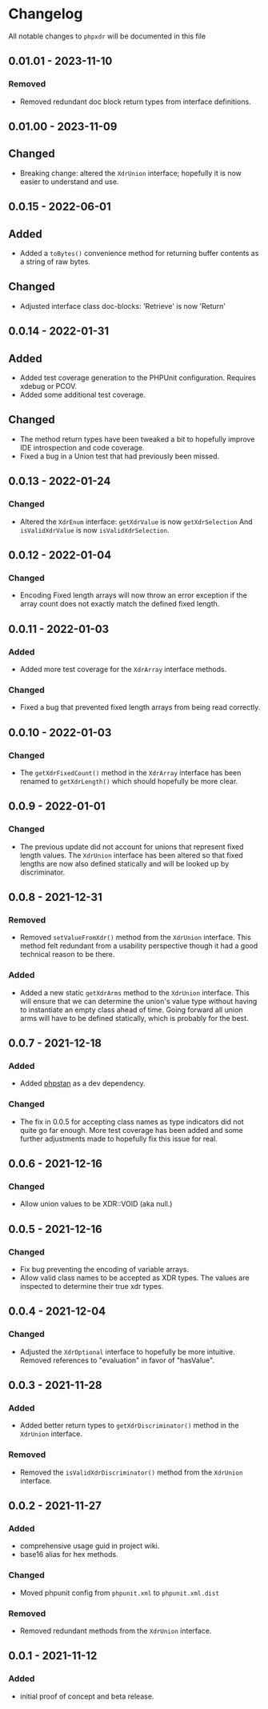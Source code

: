# Changelog

All notable changes to `phpxdr` will be documented in this file

## 0.01.01 - 2023-11-10

### Removed

- Removed redundant doc block return types from interface definitions.

## 0.01.00 - 2023-11-09

## Changed

- Breaking change: altered the `XdrUnion` interface; hopefully it is now easier to understand and use.

## 0.0.15 - 2022-06-01

## Added

- Added a `toBytes()` convenience method for returning buffer contents as a string of raw bytes.

## Changed

- Adjusted interface class doc-blocks: 'Retrieve' is now 'Return'

## 0.0.14 - 2022-01-31

## Added

- Added test coverage generation to the PHPUnit configuration.  Requires xdebug or PCOV.
- Added some additional test coverage.

## Changed

- The method return types have been tweaked a bit to hopefully improve IDE introspection and code coverage.
- Fixed a bug in a Union test that had previously been missed.


## 0.0.13 - 2022-01-24

### Changed

- Altered the `XdrEnum` interface: `getXdrValue` is now `getXdrSelection` And `isValidXdrValue` is now `isValidXdrSelection`.

## 0.0.12 - 2022-01-04

### Changed

- Encoding Fixed length arrays will now throw an error exception if the array count does not exactly match the defined fixed length.

## 0.0.11 - 2022-01-03

### Added

- Added more test coverage for the `XdrArray` interface methods.

### Changed

- Fixed a bug that prevented fixed length arrays from being read correctly.

## 0.0.10 - 2022-01-03

### Changed

- The `getXdrFixedCount()` method in the `XdrArray` interface has been renamed to `getXdrLength()` which should hopefully be more clear.

## 0.0.9 - 2022-01-01

### Changed

- The previous update did not account for unions that represent fixed length values.  The `XdrUnion` interface has been altered so that fixed lengths are now also defined statically and will be looked up by discriminator.

## 0.0.8 - 2021-12-31

### Removed

- Removed `setValueFromXdr()` method from the `XdrUnion` interface. This method felt redundant from a usability perspective though it had a good technical reason to be there.

### Added

- Added a new static `getXdrArms` method to the `XdrUnion` interface. This will ensure that we can determine the union's value type without having to instantiate an empty class ahead of time. Going forward all union arms will have to be defined statically, which is probably for the best.

## 0.0.7 - 2021-12-18

### Added

- Added [phpstan](https://phpstan.org/) as a dev dependency.

### Changed

- The fix in 0.0.5 for accepting class names as type indicators did not quite go far enough. More test coverage has been added and some further adjustments made to hopefully fix this issue for real.

## 0.0.6 - 2021-12-16

### Changed

- Allow union values to be XDR::VOID (aka null.)

## 0.0.5 - 2021-12-16

### Changed

- Fix bug preventing the encoding of variable arrays.
- Allow valid class names to be accepted as XDR types. The values are inspected to determine their true xdr types.

## 0.0.4 - 2021-12-04

### Changed

- Adjusted the `XdrOptional` interface to hopefully be more intuitive. Removed references to "evaluation" in favor of "hasValue".

## 0.0.3 - 2021-11-28

### Added

- Added better return types to `getXdrDiscriminator()` method in the `XdrUnion` interface.

### Removed

- Removed the `isValidXdrDiscriminator()` method from the `XdrUnion` interface.

## 0.0.2 - 2021-11-27

### Added

- comprehensive usage guid in project wiki.
- base16 alias for hex methods.

### Changed

- Moved phpunit config from `phpunit.xml` to `phpunit.xml.dist`

### Removed

- Removed redundant methods from the `XdrUnion` interface.

## 0.0.1 - 2021-11-12

### Added

- initial proof of concept and beta release.
